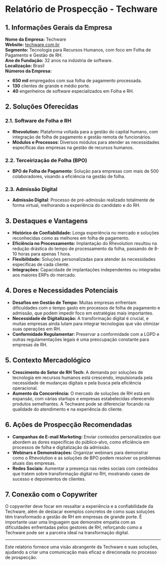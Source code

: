 # Relatório de Prospecção - **Techware**

## 1. **Informações Gerais da Empresa**
**Nome da Empresa:** Techware  
**Website:** [techware.com.br](http://www.techware.com.br)  
**Segmento:** Tecnologia para Recursos Humanos, com foco em Folha de Pagamento e Gestão de RH.  
**Ano de Fundação:** 32 anos na indústria de software.  
**Localização:** Brasil  
**Números da Empresa:**  
- **650 mil** empregados com sua folha de pagamento processada.  
- **130** clientes de grande e médio porte.  
- **40** engenheiros de software especializados em Folha e RH.

## 2. **Soluções Oferecidas**
### 2.1. **Software de Folha e RH**
- **Rhevolution:** Plataforma voltada para a gestão do capital humano, com integração de folha de pagamento e gestão remota de funcionários.
- **Módulos e Processos**: Diversos módulos para atender as necessidades específicas das empresas na gestão de recursos humanos.

### 2.2. **Terceirização de Folha (BPO)**
- **BPO de Folha de Pagamento**: Solução para empresas com mais de 500 colaboradores, visando a eficiência na gestão de folha.

### 2.3. **Admissão Digital**
- **Admissão Digital**: Processo de pré-admissão realizado totalmente de forma virtual, melhorando a experiência do candidato e do RH.

## 3. **Destaques e Vantagens**
- **Histórico de Confiabilidade:** Longa experiência no mercado e soluções reconhecidas como as melhores em folha de pagamento.
- **Eficiência no Processamento:** Implantação do Rhevolution resultou na redução drástica do tempo de processamento da folha, passando de 8-10 horas para apenas 1 hora.
- **Flexibilidade:** Soluções personalizadas para atender às necessidades específicas de cada cliente.
- **Integrações:** Capacidade de implantações independentes ou integradas aos maiores ERPs do mercado.

## 4. **Dores e Necessidades Potenciais**
- **Desafios em Gestão de Tempo:** Muitas empresas enfrentam dificuldades com o tempo gasto em processos de folha de pagamento e admissão, que podem impedir foco em estratégias mais importantes.
- **Necessidade de Digitalização:** A transformação digital é crucial, e muitas empresas ainda lutam para integrar tecnologias que vão otimizar suas operações em RH.
- **Conformidade Regulamentar:** Preservar a conformidade com a LGPD e outras regulamentações legais é uma preocupação constante para empresas de RH.

## 5. **Contexto Mercadológico**
- **Crescimento do Setor de RH Tech:** A demanda por soluções de tecnologia em recursos humanos está crescendo, impulsionada pela necessidade de mudanças digitais e pela busca pela eficiência operacional.
- **Aumento da Concorrência:** O mercado de soluções de RH está em expansão, com várias startups e empresas estabelecidas oferecendo produtos semelhantes. A Techware pode se diferenciar focando na qualidade do atendimento e na experiência do cliente.

## 6. **Ações de Prospecção Recomendadas**
- **Campanhas de E-mail Marketing:** Enviar conteúdos personalizados que abordem as dores específicas do público-alvo, como eficiência em processos de folha e digitalização da admissão.
- **Webinars e Demonstrações:** Organizar webinars para demonstrar como o Rhevolution e as soluções de BPO podem resolver os problemas atuais das empresas.
- **Redes Sociais:** Aumentar a presença nas redes sociais com conteúdos que tratem sobre transformação digital no RH, mostrando cases de sucesso e depoimentos de clientes.

## 7. **Conexão com o Copywriter**
O copywriter deve focar em ressaltar a experiência e a confiabilidade da Techware, além de destacar exemplos concretos de como suas soluções têm transformado a gestão de RH em empresas de grande porte. É importante usar uma linguagem que demonstre empatia com as dificuldades enfrentadas pelos gestores de RH, reforçando como a Techware pode ser a parceira ideal na transformação digital.

---

Este relatório fornece uma visão abrangente da Techware e suas soluções, ajudando a criar uma comunicação mais eficaz e direcionada no processo de prospecção.